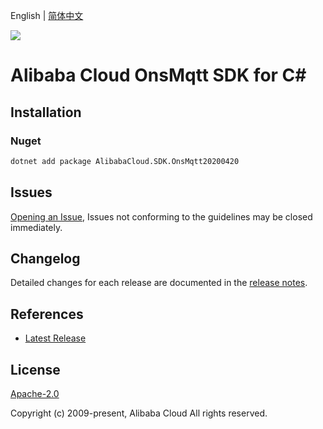 English | [简体中文](README-CN.md)

![](https://aliyunsdk-pages.alicdn.com/icons/AlibabaCloud.svg)

# Alibaba Cloud OnsMqtt SDK for C#

## Installation

### Nuget

```bash
dotnet add package AlibabaCloud.SDK.OnsMqtt20200420
```

## Issues

[Opening an Issue](https://github.com/aliyun/alibabacloud-csharp-sdk/issues/new), Issues not conforming to the guidelines may be closed immediately.

## Changelog

Detailed changes for each release are documented in the [release notes](./ChangeLog.md).

## References

* [Latest Release](https://github.com/aliyun/alibabacloud-csharp-sdk/)

## License

[Apache-2.0](http://www.apache.org/licenses/LICENSE-2.0)

Copyright (c) 2009-present, Alibaba Cloud All rights reserved.
